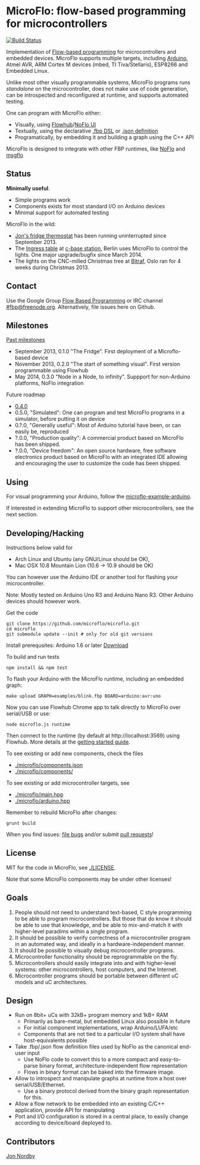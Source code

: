 MicroFlo: flow-based programming for microcontrollers
========================================================
[![Build Status](https://travis-ci.org/microflo/microflo.png?branch=master)](https://travis-ci.org/microflo/microflo)

Implementation of [Flow-based programming](http://en.wikipedia.org/wiki/Flow-based_programming)
for microcontrollers and embedded devices.
MicroFlo supports multiple targets, including [Arduino](http://arduino.cc), Atmel AVR,
ARM Cortex M devices (mbed, TI Tiva/Stellaris), ESP8266 and Embedded Linux.

Unlike most other visually programmable systems, MicroFlo programs runs _standalone_ on the microcontroller,
does not make use of code generation, can be introspected and reconfigured at runtime,
and supports automated testing.

One can program with MicroFlo either:

* Visually, using [Flowhub](https://flowhub.io)/[NoFlo UI](https://github.com/noflo/noflo-ui)
* Textually, using the declarative [.fbp DSL](http://noflojs.org/documentation/fbp)
or [.json definition](http://noflojs.org/documentation/json)
* Programatically, by embedding it and building a graph using the C++ API

MicroFlo is designed to integrate with other FBP runtimes,
like [NoFlo](http://noflojs.org/) and [msgflo](https://github.com)

Status
-------
**Minimally useful**.

* Simple programs work
* Components exists for most standard I/O on Arduino devices
* Minimal support for automated testing

MicroFlo in the wild:

* [Jon's fridge thermostat](http://www.jonnor.com/2013/09/microflo-0-1-0-and-an-arduino-powered-fridge/)
has been running uninterrupted since September 2013.
* The [Ingress table](http://bergie.iki.fi/blog/ingress-table/) at [c-base station](http://en.wikipedia.org/wiki/C-base), Berlin uses MicroFlo
to control the lights. One major upgrade/bugfix since March 2014.
* The lights on the CNC-milled Christmas tree at [Bitraf](http://bitraf.no),
Oslo ran for 4 weeks during Christmas 2013.

Contact
----------
Use the Google Group [Flow Based Programming](https://groups.google.com/forum/#!forum/flow-based-programming)
or IRC channel [#fbp@freenode.org](irc://fbp.freenode.org). Alternatively, file issues here on Github.


Milestones
-----------

[Past milestones](../CHANGES.md)

* September 2013, 0.1.0 "The Fridge". First deployment of a Microflo-based device
* November 2013, 0.2.0 "The start of something visual". First version programmable using Flowhub
* May 2014, 0.3.0 "Node in a Node, to infinity". Suppport for non-Arduino platforms, NoFlo integration

Future roadmap

* [0.4.0](https://github.com/microflo/microflo/issues?milestone=4)
* 0.5.0, "Simulated":
One can program and test MicroFlo programs in a simulator, before putting it on device
* 0.?.0, "Generally useful":
Most of Arduino tutorial have been, or can easily be, reproduced
* ?.0.0, "Production quality":
A commercial product based on MicroFlo has been shipped.
* ?.0.0, "Device freedom":
An open source hardware, free software electronics product based on MicroFlo with an integrated IDE
allowing and encouraging the user to customize the code has been shipped.


Using
-----------------
For visual programming your Arduino, follow the [microflo-example-arduino](https://github.com/microflo/microflo-example-arduino).

If interested in extending MicroFlo to support other microcontrollers, see the next section.


Developing/Hacking
-----------------

Instructions below valid for

* Arch Linux and Ubuntu (any GNU/Linux should be OK),
* Mac OSX 10.8 Mountain Lion (10.6 -> 10.9 should be OK)

You can however use the Arduino IDE or another tool for flashing your microcontroller.

Note: Mostly tested on Arduino Uno R3 and Arduino Nano R3. Other Arduino devices should however work.

Get the code

    git clone https://github.com/microflo/microflo.git
    cd microflo
    git submodule update --init # only for old git versions

Install prerequsites: Arduino 1.6 or later [Download](https://www.arduino.cc/en/Main/Software)

To build and run tests

    npm install && npm test

To flash your Arduino with the MicroFlo runtime, including an embedded graph:

    make upload GRAPH=examples/blink.fbp BOARD=arduino:avr:uno

Now you can use Flowhub Chrome app to talk directly to MicroFlo over serial/USB
or use:

    node microflo.js runtime

Then connect to the runtime (by default at http://localhost:3569) using Flowhub.
More details at the [getting started guide](http://flowhub.io/documentation/getting-started-microflo).

To see existing or add new components, check the files

* [./microflo/components.json](./microflo/components.json)
* [./microflo/components/](./microflo/components)

To see existing or add microcontroller targets, see

* [./microflo/main.hpp](./microflo/main.hpp)
* [./microflo/arduino.hpp](./microflo/arduino.hpp)

Remember to rebuild MicroFlo after changes:

    grunt build

When you find issues: [file bugs](https://github.com/microflo/microflo/issues)
and/or submit [pull requests](https://github.com/microflo/microflo/pulls)!

License
-------
MIT for the code in MicroFlo, see [./LICENSE](./LICENSE).

Note that some MicroFlo components may be under other licenses!

Goals
----------
1. People should not need to understand text-based,
C style programming to be able to program microcontrollers.
But those that do know it should be able to use that knowledge, and be able to mix-and-match it
with higher-level paradims within a single program.
2. It should be possible to verify correctness of a microcontroller program in an automated way,
and ideally in a hardware-independent manner.
3. It should be possible to visually debug microcontroller programs.
4. Microcontroller functionality should be reprogrammable on the fly.
5. Microcontrollers should easily integrate into and with higher-level systems:
other microcontrollers, host computers, and the Internet.
6. Microcontroller programs should be portable between different uC models and uC architectures.

Design
------
* Run on 8bit+ uCs with 32kB+ program memory and 1kB+ RAM
    * Primarily as bare-metal, but embedded Linux also possible in future
    * For initial component implementations, wrap Arduino/LUFA/etc
    * Components that are not tied to a particular I/O system shall have host-equivalents possible
* Take .fbp/.json flow definition files used by NoFlo as the canonical end-user input
    * Use NoFlo code to convert this to a more compact and easy-to-parse binary format, architecture-independent flow representation
    * Flows in binary format can be baked into the firmware image.
* Allow to introspect and manipulate graphs at runtime from a host over serial/USB/Ethernet.
    * Use a binary protocol derived from the binary graph representation for this.
* Allow a flow network to be embedded into an existing C/C++ application, provide API for manipulating
* Port and I/O configuration is stored in a central place, to easily change according to device/board deployed to.

Contributors
-------------
[Jon Nordby](http://www.jonnor.com/)


